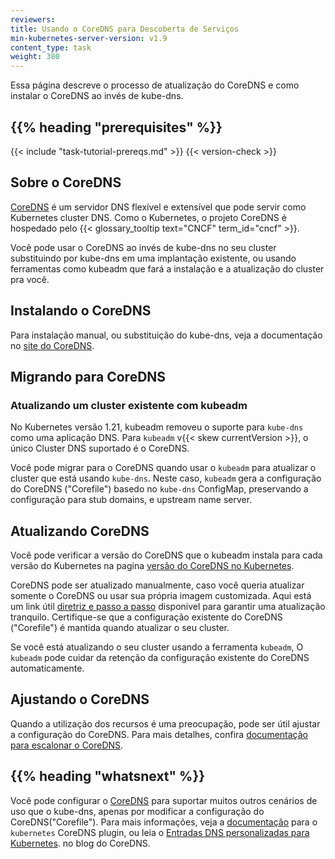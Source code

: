 ```yaml
---
reviewers:
title: Usando o CoreDNS para Descoberta de Serviços
min-kubernetes-server-version: v1.9
content_type: task
weight: 380
---
```


<!-- overview -->
Essa página descreve o processo de atualização do CoreDNS e como instalar o CoreDNS ao invés de kube-dns.


## {{% heading "prerequisites" %}}

{{< include "task-tutorial-prereqs.md" >}} {{< version-check >}}


<!-- steps -->

## Sobre o CoreDNS

[CoreDNS](https://coredns.io) é um servidor DNS flexível e extensível
que pode servir como Kubernetes cluster DNS.
Como o Kubernetes, o projeto CoreDNS é hospedado pelo
{{< glossary_tooltip text="CNCF" term_id="cncf" >}}.

Você pode usar o CoreDNS ao invés de kube-dns no seu cluster substituindo por
kube-dns em uma implantação existente, ou usando ferramentas como kubeadm
que fará a instalação e a atualização do cluster pra você.

## Instalando o CoreDNS

Para instalação manual, ou substituição do kube-dns, veja a documentação no 
[site do CoreDNS](https://coredns.io/manual/installation/).

## Migrando para CoreDNS

### Atualizando um cluster existente com kubeadm

No Kubernetes versão 1.21, kubeadm removeu o suporte para  `kube-dns` como uma aplicação DNS.
Para `kubeadm` v{{< skew currentVersion >}}, o único Cluster DNS suportado é o CoreDNS.

Você pode migrar para o CoreDNS quando usar o  `kubeadm` para atualizar o cluster que está usando 
`kube-dns`. Neste caso, `kubeadm` gera a configuração do CoreDNS
("Corefile") basedo no `kube-dns` ConfigMap, preservando a configuração para 
stub domains, e upstream name server.

## Atualizando CoreDNS

Você pode verificar a versão do CoreDNS que o kubeadm instala para cada versão do Kubernetes na pagina 
[versão do CoreDNS no Kubernetes](https://github.com/coredns/deployment/blob/master/kubernetes/CoreDNS-k8s_version.md).

CoreDNS pode ser atualizado manualmente, caso você queria atualizar somente o CoreDNS
ou usar sua própria imagem customizada.
Aqui está um link útil [diretriz e passo a passo](https://github.com/coredns/deployment/blob/master/kubernetes/Upgrading_CoreDNS.md)
disponivel para garantir uma atualização tranquilo.
Certifique-se que a configuração existente do CoreDNS ("Corefile") é mantida quando atualizar o seu cluster.

Se você está atualizando o seu cluster usando a ferramenta `kubeadm`, O `kubeadm`
pode cuidar da retenção da configuração existente do CoreDNS automaticamente.


## Ajustando o CoreDNS

Quando a utilização dos recursos é uma preocupação, pode ser útil ajustar a configuração do CoreDNS. Para mais detalhes, confira [documentação para escalonar o CoreDNS](https://github.com/coredns/deployment/blob/master/kubernetes/Scaling_CoreDNS.md).

## {{% heading "whatsnext" %}}

Você pode configurar o [CoreDNS](https://coredns.io) para suportar muitos outros cenários de uso que o
kube-dns, apenas por modificar a configuração do CoreDNS("Corefile").
Para mais informações, veja a [documentação](https://coredns.io/plugins/kubernetes/)
para o `kubernetes` CoreDNS plugin, ou leia o 
[Entradas DNS personalizadas para Kubernetes](https://coredns.io/2017/05/08/custom-dns-entries-for-kubernetes/).
no blog do CoreDNS.

